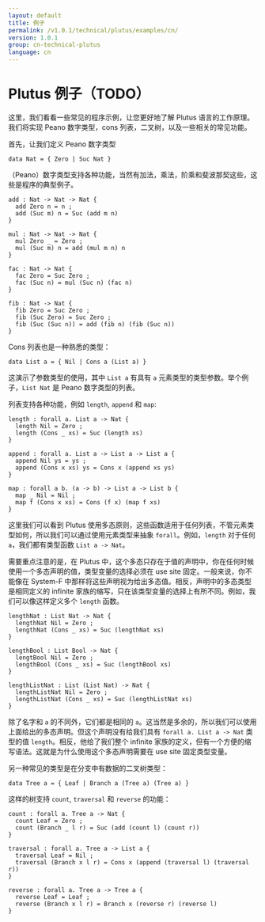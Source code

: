 ```yaml
---
layout: default
title: 例子
permalink: /v1.0.1/technical/plutus/examples/cn/
version: 1.0.1
group: cn-technical-plutus
language: cn
---
```

<!-- Reviewed at 25dc86c0fd9741b2f1c59d3a594c48844bbc73f5 -->

# Plutus 例子（TODO）

这里，我们看看一些常见的程序示例，让您更好地了解 Plutus 语言的工作原理。我们将实现 Peano 数字类型，cons 列表，二叉树，以及一些相关的常见功能。

首先，让我们定义 Peano 数字类型

    data Nat = { Zero | Suc Nat }

（Peano）数字类型支持各种功能，当然有加法，乘法，阶乘和斐波那契这些，这些是程序的典型例子。

    add : Nat -> Nat -> Nat {
      add Zero n = n ;
      add (Suc m) n = Suc (add m n)
    }

    mul : Nat -> Nat -> Nat {
      mul Zero _ = Zero ;
      mul (Suc m) n = add (mul m n) n
    }

    fac : Nat -> Nat {
      fac Zero = Suc Zero ;
      fac (Suc n) = mul (Suc n) (fac n)
    }

    fib : Nat -> Nat {
      fib Zero = Suc Zero ;
      fib (Suc Zero) = Suc Zero ;
      fib (Suc (Suc n)) = add (fib n) (fib (Suc n))
    }

Cons 列表也是一种熟悉的类型：

    data List a = { Nil | Cons a (List a) }

这演示了参数类型的使用，其中 `List a` 有具有 `a` 元素类型的类型参数。举个例子，`List Nat` 是 Peano 数字类型的列表。

列表支持各种功能，例如 `length`, `append` 和 `map`:

    length : forall a. List a -> Nat {
      length Nil = Zero ;
      length (Cons _ xs) = Suc (length xs)
    }

    append : forall a. List a -> List a -> List a {
      append Nil ys = ys ;
      append (Cons x xs) ys = Cons x (append xs ys)
    }

    map : forall a b. (a -> b) -> List a -> List b {
      map _ Nil = Nil ;
      map f (Cons x xs) = Cons (f x) (map f xs)
    }


这里我们可以看到 Plutus 使用多态原则，这些函数适用于任何列表，不管元素类型如何，所以我们可以通过使用元素类型来抽象 `forall`。例如，`length` 对于任何 `a`，我们都有类型函数 `List a -> Nat`。

需要重点注意的是，在 Plutus 中，这个多态只存在于值的声明中，你在任何时候使用一个多态声明的值，类型变量的选择必须在 use site 固定。一般来说，你不能像在 System-F 中那样将这些声明视为给出多态值。相反，声明中的多态类型是相同定义的 infinite 家族的缩写，只在该类型变量的选择上有所不同。例如，我们可以像这样定义多个 `length` 函数。


    lengthNat : List Nat -> Nat {
      lengthNat Nil = Zero ;
      lengthNat (Cons _ xs) = Suc (lengthNat xs)
    }

    lengthBool : List Bool -> Nat {
      lengtBool Nil = Zero ;
      lengthBool (Cons _ xs) = Suc (lengthBool xs)
    }

    lengthListNat : List (List Nat) -> Nat {
      lengthListNat Nil = Zero ;
      lengthListNat (Cons _ xs) = Suc (lengthListNat xs)
    }

除了名字和 `a` 的不同外，它们都是相同的 `a`。这当然是多余的，所以我们可以使用上面给出的多态声明。但这个声明没有给我们具有 `forall a. List a -> Nat` 类型的值 `length`。相反，他给了我们整个 infinite 家族的定义，但有一个方便的缩写语法。这就是为什么使用这个多态声明需要在 use site 固定类型变量。

另一种常见的类型是在分支中有数据的二叉树类型：

    data Tree a = { Leaf | Branch a (Tree a) (Tree a) }

这样的树支持 `count`, `traversal` 和 `reverse` 的功能：

    count : forall a. Tree a -> Nat {
      count Leaf = Zero ;
      count (Branch _ l r) = Suc (add (count l) (count r))
    }

    traversal : forall a. Tree a -> List a {
      traversal Leaf = Nil ;
      traversal (Branch x l r) = Cons x (append (traversal l) (traversal r))
    }

    reverse : forall a. Tree a -> Tree a {
      reverse Leaf = Leaf ;
      reverse (Branch x l r) = Branch x (reverse r) (reverse l)
    }
